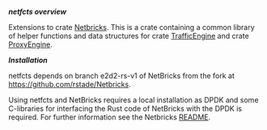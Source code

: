 _**netfcts overview**_

Extensions to crate [Netbricks](https://github.com/rstade/NetBricks). This is a crate containing a common library of helper functions and data structures for crate [TrafficEngine](https://github.com/rstade/TrafficEngine) and crate [ProxyEngine](https://github.com/silverengine-de/ProxyEngine).

_**Installation**_

netfcts depends on branch e2d2-rs-v1 of NetBricks from the fork at https://github.com/rstade/Netbricks. 

Using netfcts and NetBricks requires a local installation as DPDK and some C-libraries for interfacing the Rust code of NetBricks with the DPDK is required. For further information see the Netbricks [README](https://github.com/rstade/NetBricks/blob/e2d2-rstade/README.md).

